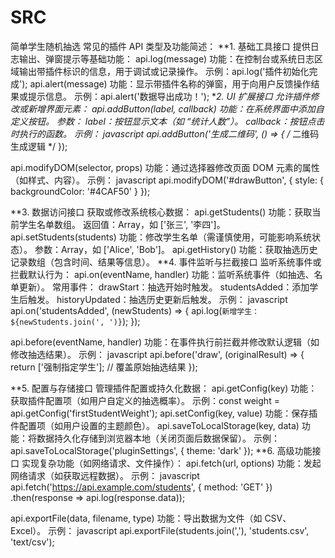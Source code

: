# SRC
简单学生随机抽选
常见的插件 API 类型及功能简述：
**1. 基础工具接口
提供日志输出、弹窗提示等基础功能：
api.log(message)
功能：在控制台或系统日志区域输出带插件标识的信息，用于调试或记录操作。
示例：api.log('插件初始化完成');
api.alert(message)
功能：显示带插件名称的弹窗，用于向用户反馈操作结果或提示信息。
示例：api.alert('数据导出成功！');
**2. UI 扩展接口
允许插件修改或新增界面元素：
api.addButton(label, callback)
功能：在系统界面中添加自定义按钮。
参数：
label：按钮显示文本（如 “统计人数”）。
callback：按钮点击时执行的函数。
示例：
javascript
api.addButton('生成二维码', () => { /* 二维码生成逻辑 */ });

api.modifyDOM(selector, props)
功能：通过选择器修改页面 DOM 元素的属性（如样式、内容）。
示例：
javascript
api.modifyDOM('#drawButton', { style: { backgroundColor: '#4CAF50' } });

**3. 数据访问接口
获取或修改系统核心数据：
api.getStudents()
功能：获取当前学生名单数组。
返回值：Array，如 ['张三', '李四']。
api.setStudents(students)
功能：修改学生名单（需谨慎使用，可能影响系统状态）。
参数：Array，如 ['Alice', 'Bob']。
api.getHistory()
功能：获取抽选历史记录数组（包含时间、结果等信息）。
**4. 事件监听与拦截接口
监听系统事件或拦截默认行为：
api.on(eventName, handler)
功能：监听系统事件（如抽选、名单更新）。
常用事件：
drawStart：抽选开始时触发。
studentsAdded：添加学生后触发。
historyUpdated：抽选历史更新后触发。
示例：
javascript
api.on('studentsAdded', (newStudents) => {
  api.log(`新增学生：${newStudents.join(', ')}`);
});

api.before(eventName, handler)
功能：在事件执行前拦截并修改默认逻辑（如修改抽选结果）。
示例：
javascript
api.before('draw', (originalResult) => {
  return ['强制指定学生']; // 覆盖原始抽选结果
});

**5. 配置与存储接口
管理插件配置或持久化数据：
api.getConfig(key)
功能：获取插件配置项（如用户自定义的抽选概率）。
示例：const weight = api.getConfig('firstStudentWeight');
api.setConfig(key, value)
功能：保存插件配置项（如用户设置的主题颜色）。
api.saveToLocalStorage(key, data)
功能：将数据持久化存储到浏览器本地（关闭页面后数据保留）。
示例：api.saveToLocalStorage('pluginSettings', { theme: 'dark' });
**6. 高级功能接口
实现复杂功能（如网络请求、文件操作）：
api.fetch(url, options)
功能：发起网络请求（如获取远程数据）。
示例：
javascript
api.fetch('https://api.example.com/students', { method: 'GET' })
  .then(response => api.log(response.data));

api.exportFile(data, filename, type)
功能：导出数据为文件（如 CSV、Excel）。
示例：
javascript
api.exportFile(students.join(','), 'students.csv', 'text/csv');
